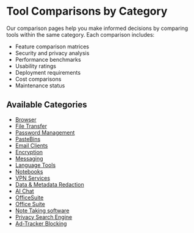 # Tool Comparisons by Category

Our comparison pages help you make informed decisions by comparing tools within the same category. Each comparison includes:

- Feature comparison matrices
- Security and privacy analysis
- Performance benchmarks
- Usability ratings
- Deployment requirements
- Cost comparisons
- Maintenance status

## Available Categories

- [Browser](browser.md)
- [File Transfer](file-transfer.md)
- [Password Management](password-management.md)
- [PasteBins](pastebins.md)
- [Email Clients](email-clients.md)
- [Encryption](encryption.md)
- [Messaging](messaging.md)
- [Language Tools](language-tools.md)
- [Notebooks](notebooks.md)
- [VPN Services](vpn-services.md)
- [Data & Metadata Redaction](data-&-metadata-redaction.md)
- [AI Chat](ai-chat.md)
- [OfficeSuite](officesuite.md)
- [Office Suite](office-suite.md)
- [Note Taking software](note-taking-software.md)
- [Privacy Search Engine](privacy-search-engine.md)
- [Ad-Tracker Blocking](ad-tracker-blocking.md)
